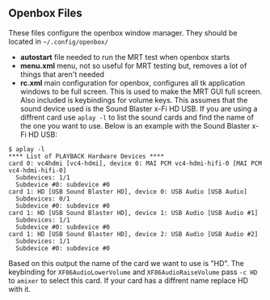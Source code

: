## Openbox Files
These files configure the openbox window manager. They should be located in `~/.config/openbox/` 
- **autostart** file needed to run the MRT test when openbox starts
- **menu.xml** menu, not so useful for MRT testing but, removes a lot of things that aren't needed
- **rc.xml** main configuration for openbox, configures all tk application windows to be full screen. This is used to make the MRT GUI full screen. Also included is keybindings for volume keys. This assumes that the sound device used is the Sound Blaster x-Fi HD USB. If you are using a diffrent card use `aplay -l` to list the sound cards and find the name of the one you want to use. Below is an example with the Sound Blaster x-Fi HD USB:
```
$ aplay -l
**** List of PLAYBACK Hardware Devices ****
card 0: vc4hdmi [vc4-hdmi], device 0: MAI PCM vc4-hdmi-hifi-0 [MAI PCM vc4-hdmi-hifi-0]
  Subdevices: 1/1
  Subdevice #0: subdevice #0
card 1: HD [USB Sound Blaster HD], device 0: USB Audio [USB Audio]
  Subdevices: 0/1
  Subdevice #0: subdevice #0
card 1: HD [USB Sound Blaster HD], device 1: USB Audio [USB Audio #1]
  Subdevices: 1/1
  Subdevice #0: subdevice #0
card 1: HD [USB Sound Blaster HD], device 2: USB Audio [USB Audio #2]
  Subdevices: 1/1
  Subdevice #0: subdevice #0
```
Based on this output the name of the card we want to use is "HD". The keybinding for `XF86AudioLowerVolume` and `XF86AudioRaiseVolume` pass `-c HD` to `amixer` to select this card. If your card has a diffrent name replace HD with it.
